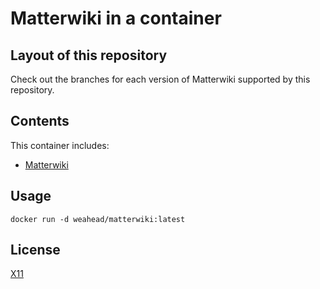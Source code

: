 # Matterwiki in a container

## Layout of this repository

Check out the branches for each version of Matterwiki supported by this repository.


## Contents

This container includes:

- [Matterwiki](http://matterwiki.com/)


## Usage

`docker run -d weahead/matterwiki:latest`


## License

[X11](LICENSE)
